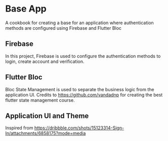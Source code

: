 # Base App

A cookbook for creating a base for an application where authentication methods are configured using Firebase and Flutter Bloc

## Firebase

In this project, Firebase is used to configure the authentication methods to login, create account and verification.

## Flutter Bloc

Bloc State Management is used to separate the business logic from the application UI. Credits to https://github.com/vandadnp for creating the best flutter state management course.

## Application UI and Theme

Inspired from https://dribbble.com/shots/15123314-Sign-In/attachments/6858175?mode=media 